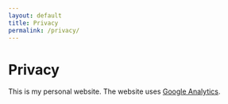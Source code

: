 ```yaml
---
layout: default
title: Privacy
permalink: /privacy/
---
```


# Privacy

This is my personal website. The website uses [Google Analytics](https://analytics.google.com/analytics/web/).
